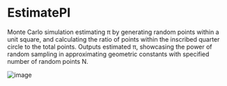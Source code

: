 # EstimatePI
Monte Carlo simulation estimating π by generating random points within a unit square, and calculating the ratio of points within the inscribed quarter circle to the total points. Outputs estimated  π, showcasing the power of random sampling in approximating geometric constants with specified number of random points   N.

![image](https://github.com/ayocloudi/EstimatePI/assets/126922387/16fe23f3-19f7-4f03-b5b1-c381ed7344f4)

